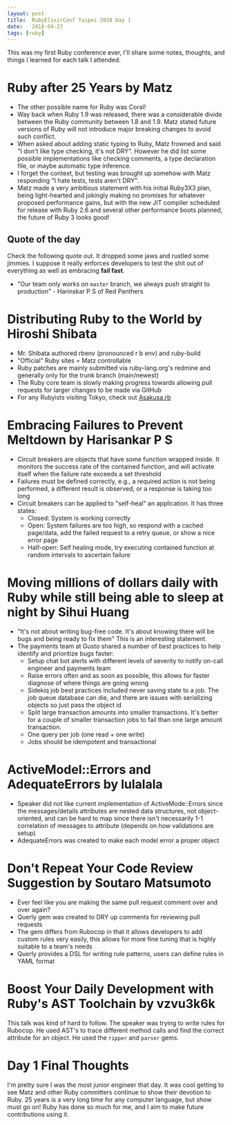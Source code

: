 ```yaml
---
layout: post
title:  RubyElixirConf Taipei 2018 Day 1
date:   2018-04-27
tags: [ruby]
---
```


This was my first Ruby conference ever, I'll share some notes, thoughts, and
things I learned for each talk I attended.

# Ruby after 25 Years by Matz

* The other possible name for Ruby was Coral!
* Way back when Ruby 1.9 was released, there was a considerable divide
between the Ruby community between 1.8 and 1.9. Matz stated future
versions of Ruby will not introduce major breaking changes to avoid such
conflict.
* When asked about adding static typing to Ruby, Matz frowned and said
"I don't like type checking, it's not DRY". However he did list some
possible implementations like checking comments, a type declaration
file, or maybe automatic type inference.
* I forget the context, but testing was brought up somehow with Matz
responding "I hate tests, tests aren't DRY".
* Matz made a very ambitious statement with his initial Ruby3X3 plan,
being light-hearted and jokingly making no promises for whatever
proposed performance gains, but with the new JIT compiler scheduled for
release with Ruby 2.6 and several other performance boots planned, the
future of Ruby 3 looks good!

## Quote of the day

Check the following quote out. It dropped some jaws and rustled some
jimmies. I suppose it really enforces developers to test the shit out of
everything as well as embracing **fail fast**.

* "Our team only works on `master` branch, we always push
straight to production" - Harinskar P S of Red Panthers

# Distributing Ruby to the World by Hiroshi Shibata

* Mr. Shibata authored rbenv (pronounced r b env) and ruby-build
* "Official" Ruby sites = Matz controllable
* Ruby patches are mainly submitted via ruby-lang.org's redmine and
generally only for the trunk branch (main/newest)
* The Ruby core team is slowly making progress towards allowing pull
requests for larger changes to be made via GitHub
* For any Rubyists visiting Tokyo, check out [ Asakusa.rb
](https://asakusarb.esa.io/)

# Embracing Failures to Prevent Meltdown by Harisankar P S

* Circuit breakers are objects that have some function wrapped inside.
It monitors the success rate of the contained function, and will
activate itself when the failure rate exceeds a set threshold
* Failures must be defined correctly, e.g., a required action is not
being performed, a different result is observed, or a response is taking
too long
* Circuit breakers can be applied to "self-heal" an application. It has
three states:
  * Closed: System is working correctly
  * Open: System failures are too high, so respond with a cached
page/data, add the failed request to a retry queue, or show a nice error
page
  * Half-open: Self healing mode, try executing contained function at
  random intervals to ascertain failure

# Moving millions of dollars daily with Ruby while still being able to sleep at night by Sihui Huang

* "It's not about writing bug-free code. It's about knowing there will
be bugs and being ready to fix them" This is an interesting statement.
* The payments team at Gusto shared a number of best practices to help
identify and prioritize bugs faster:
  * Setup chat bot alerts with different levels of severity to notify
  on-call engineer and payments team
  * Raise errors often and as soon as possible, this allows for faster
  diagnose of where things are going wrong
  * Sidekiq job best practices included never saving state to a job. The
  job queue database can die, and there are issues with serializing
  objects so just pass the object id
  * Split large transaction amounts into smaller transactions. It's better
  for a couple of smaller transaction jobs to fail than one large amount
  transaction.
  * One query per job (one read + one write)
  * Jobs should be idempotent and transactional

# ActiveModel::Errors and AdequateErrors by lulalala

* Speaker did not like current implementation of ActiveMode::Errors
since the messages/details attributes are nested data structures, not
object-oriented, and can be hard to map since there isn't necessarily
1-1 correlation of messages to attribute (depends on how validations are
setup)
* AdequateErrors was created to make each model error a proper object

# Don't Repeat Your Code Review Suggestion by Soutaro Matsumoto

* Ever feel like you are making the same pull request comment over and
over again?
* Querly gem was created to DRY up comments for reviewing pull requests
* The gem differs from Rubocop in that it allows developers to add
custom rules very easily, this allows for more fine tuning that is
highly suitable to a team's needs
* Querly provides a DSL for writing rule patterns, users can define
rules in YAML format

# Boost Your Daily Development with Ruby's AST Toolchain by vzvu3k6k

This talk was kind of hard to follow. The speaker was trying to write
rules for Rubocop. He used AST's to trace different method calls and
find the correct attribute for an object. He used the `ripper` and `parser`
gems.

# Day 1 Final Thoughts

I'm pretty sure I was the most junior engineer that day. It was cool
getting to see Matz and other Ruby committers continue to show their
devotion to Ruby. 25 years is a very long time for any computer
language, but show must go on! Ruby has done so much for me, and I aim
to make future contributions using it.
